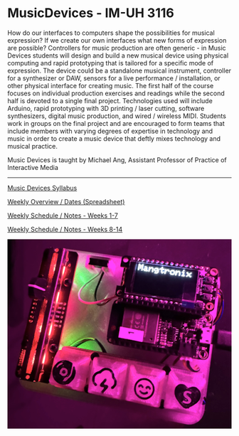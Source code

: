 # MusicDevices - IM-UH 3116

How do our interfaces to computers shape the possibilities for musical expression? If we create our own interfaces what new forms of expression are possible? Controllers for music production are often generic - in Music Devices students will design and build a new musical device using physical computing and rapid prototyping that is tailored for a specific mode of expression. The device could be a standalone musical instrument, controller for a synthesizer or DAW, sensors for a live performance / installation, or other physical interface for creating music. The first half of the course focuses on individual production exercises and readings while the second half is devoted to a single final project. Technologies used will include Arduino, rapid prototyping with 3D printing / laser cutting, software synthesizers, digital music production, and wired / wireless MIDI. Students work in groups on the final project and are encouraged to form teams that include members with varying degrees of expertise in technology and music in order to create a music device that deftly mixes technology and musical practice.

Music Devices is taught by Michael Ang, Assistant Professor of Practice of Interactive Media

---

[Music Devices Syllabus](https://docs.google.com/document/d/1Oct5th4gAkiBOMHxgibU-bna5pmhQ8nVSyacmPzO46E/edit?usp=sharing)

[Weekly Overview / Dates (Spreadsheet)](https://docs.google.com/spreadsheets/d/14s9f2PLqj50BRLKKCZjZiCTpdnHFVN-IBkaVPIkFLVE/edit?usp=sharing)

[Weekly Schedule / Notes - Weeks 1-7](WeeklySchedule.md)

[Weekly Schedule / Notes - Weeks 8-14](WeeklySchedule2.md)

![Mangtronix MIDI controller](Media/Mangtronix_controller.jpg?raw=true "Mangtronix MIDI controller")
